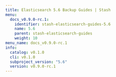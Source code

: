 ```yaml
---
title: Elasticsearch 5.6 Backup Guides | Stash
menu:
  docs_v0.9.0-rc.1:
    identifier: stash-elasticsearch-guides-5.6
    name: 5.6
    parent: stash-elasticsearch-guides
    weight: 10
menu_name: docs_v0.9.0-rc.1
info:
  catalog: v0.1.0
  cli: v0.1.0
  subproject_version: "5.6"
  version: v0.9.0-rc.1
---
```


